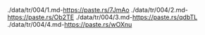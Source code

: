 ./data/tr/004/1.md-https://paste.rs/7JmAo
./data/tr/004/2.md-https://paste.rs/Ob2TE
./data/tr/004/3.md-https://paste.rs/qdbTL
./data/tr/004/4.md-https://paste.rs/wOXnu